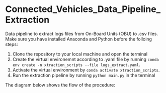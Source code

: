# Connected_Vehicles_Data_Pipeline_Extraction

Data pipeline to extract logs files from On-Board Units (OBU) to .csv files. Make sure you have installed Anaconda and Python before the folloing steps:
1. Clone the repository to your local machine and open the terminal
2. Create the virtual environemnt according to .yaml file by running `conda env create -n xtraction_scripts --file logs_extract.yaml`. 
3. Activate the virtual environment by `conda activate xtraction_scripts`.
4. Run the extraction pipeline  by running `python main.py` in the terminal

The diagram below shows the flow of the procedure:
